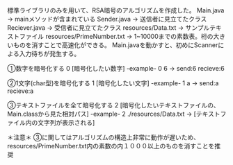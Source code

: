 <outline>
標準ライブラリのみを用いて、RSA暗号のアルゴリズムを作成した。

<contents>
Main.java → mainメソッドが含まれている
Sender.java → 送信者に見立てたクラス
Reciever.java → 受信者に見立てたクラス
resources/Data.txt → サンプルテキストファイル
resources/PrimeNumber.txt → 1~10000までの素数表。桁の大きいものを消すことで高速化ができる。

<commands>
Main.javaを動かすと、初めにScannerによる入力待ちが発生する。
  
①数字を暗号化する
0 [暗号化したい数字]
-example-
0 6
→ send:6
  recieve:6

②1文字(char型)を暗号化する
1 [暗号化したい文字]
-example-
1 a
→ send:a
  recieve:a

③テキストファイルを全て暗号化する
2 [暗号化したいテキストファイルの、Main.classから見た相対パス]
-example-
2 ./resources/Data.txt 
→ [テキストファイル内の文字列が表示される]

＊注意＊
③に関してはアルゴリズムの構造上非常に動作が遅いため、resources/PrimeNumber.txt内の素数の内１０００以上のものを消すことを推奨
